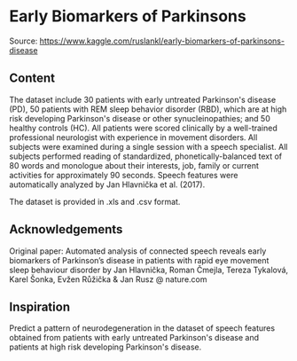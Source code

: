 # Early Biomarkers of Parkinsons

Source: https://www.kaggle.com/ruslankl/early-biomarkers-of-parkinsons-disease

## Content
The dataset include 30 patients with early untreated Parkinson's disease (PD), 50 patients with REM sleep behavior disorder (RBD), which are at high risk developing Parkinson's disease or other synucleinopathies; and 50 healthy controls (HC). All patients were scored clinically by a well-trained professional neurologist with experience in movement disorders. All subjects were examined during a single session with a speech specialist. All subjects performed reading of standardized, phonetically-balanced text of 80 words and monologue about their interests, job, family or current activities for approximately 90 seconds. Speech features were automatically analyzed by Jan Hlavnička et al. (2017).

The dataset is provided in .xls and .csv format.

## Acknowledgements
Original paper: Automated analysis of connected speech reveals early biomarkers of Parkinson’s disease in patients with rapid eye movement sleep behaviour disorder by Jan Hlavnička, Roman Čmejla, Tereza Tykalová, Karel Šonka, Evžen Růžička & Jan Rusz @ nature.com

## Inspiration
Predict a pattern of neurodegeneration in the dataset of speech features obtained from patients with early untreated Parkinson's disease and patients at high risk developing Parkinson's disease.